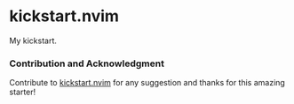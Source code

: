 # kickstart.nvim
My kickstart.


### Contribution and Acknowledgment

Contribute to [kickstart.nvim](https://github.com/nvim-lua/kickstart.nvim) for any suggestion and
thanks for this amazing starter!
